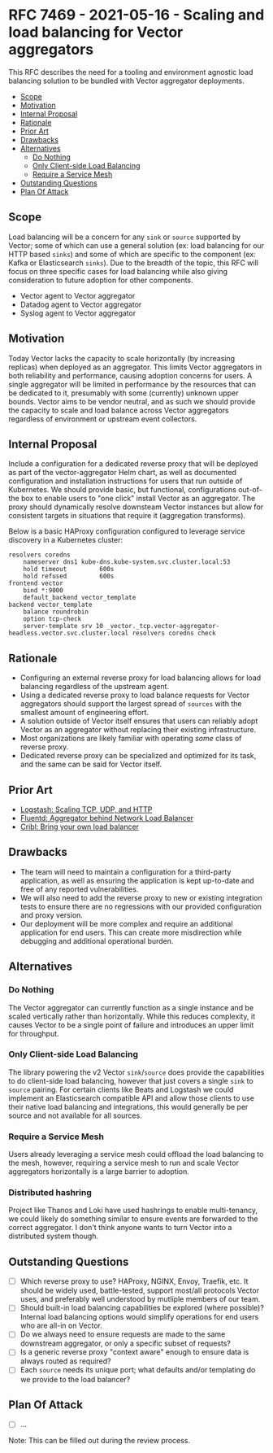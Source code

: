 # RFC 7469 - 2021-05-16 - Scaling and load balancing for Vector aggregators

This RFC describes the need for a tooling and environment agnostic load balancing solution to be bundled with Vector aggregator deployments.

* [Scope](#scope)
* [Motivation](#motivation)
* [Internal Proposal](#internal-proposal)
* [Rationale](#rationale)
* [Prior Art](#prior-art)
* [Drawbacks](#drawbacks)
* [Alternatives](#alternatives)
  * [Do Nothing](#do-nothing)
  * [Only Client-side Load Balancing](#only-client-side-load-balancing)
  * [Require a Service Mesh](#require-a-service-mesh)
* [Outstanding Questions](#outstanding-questions)
* [Plan Of Attack](#plan-of-attack)

## Scope

Load balancing will be a concern for any `sink` or `source` supported by Vector; some of which can use a general solution (ex: load balancing for our HTTP based `sinks`) and some of which are specific to the component (ex: Kafka or Elasticsearch `sinks`). Due to the breadth of the topic, this RFC will focus on three specific cases for load balancing while also giving consideration to future adoption for other components.
- Vector agent to Vector aggregator
- Datadog agent to Vector aggregator
- Syslog agent to Vector aggregator

## Motivation

Today Vector lacks the capacity to scale horizontally (by increasing replicas) when deployed as an aggregator. This limits Vector aggregators in both reliability and performance, causing adoption concerns for users. A single aggregator will be limited in performance by the resources that can be dedicated to it, presumably with some (currently) unknown upper bounds. Vector aims to be vendor neutral, and as such we should provide the capacity to scale and load balance across Vector aggregators regardless of environment or upstream event collectors.

## Internal Proposal

Include a configuration for a dedicated reverse proxy that will be deployed as part of the vector-aggregator Helm chart, as well as documented configuration and installation instructions for users that run outside of Kubernetes. We should provide basic, but functional, configurations out-of-the box to enable users to "one click" install Vector as an aggregator. The proxy should dynamically resolve downsteam Vector instances but allow for consistent targets in situations that require it (aggregation transforms).

Below is a basic HAProxy configuration configured to leverage service discovery in a Kubernetes cluster:

```
resolvers coredns
    nameserver dns1 kube-dns.kube-system.svc.cluster.local:53
    hold timeout         600s
    hold refused         600s 
frontend vector
    bind *:9000
    default_backend vector_template
backend vector_template
    balance roundrobin
    option tcp-check         
    server-template srv 10 _vector._tcp.vector-aggregator-headless.vector.svc.cluster.local resolvers coredns check
```

## Rationale

- Configuring an external reverse proxy for load balancing allows for load balancing regardless of the upstream agent.
- Using a dedicated reverse proxy to load balance requests for Vector aggregators should support the largest spread of `sources` with the smallest amount of engineering effort.
- A solution outside of Vector itself ensures that users can reliably adopt Vector as an aggregator without replacing their existing infrastructure.
- Most organizations are likely familiar with operating _some_ class of reverse proxy.
- Dedicated reverse proxy can be specialized and optimized for its task, and the same can be said for Vector itself.

## Prior Art

- [Logstash: Scaling TCP, UDP, and HTTP](https://www.elastic.co/guide/en/logstash/current/deploying-and-scaling.html#_tcp_udp_and_http_protocols)
- [Fluentd: Aggregator behind Network Load Balancer](https://aws.amazon.com/blogs/compute/building-a-scalable-log-solution-aggregator-with-aws-fargate-fluentd-and-amazon-kinesis-data-firehose/)
- [Cribl: Bring your own load balancer](https://docs.cribl.io/docs/deploy-distributed#architecture)

## Drawbacks

- The team will need to maintain a configuration for a third-party application, as well as ensuring the application is kept up-to-date and free of any reported vulnerabilities.
- We will also need to add the reverse proxy to new or existing integration tests to ensure there are no regressions with our provided configuration and proxy version.
- Our deployment will be more complex and require an additional application for end users. This can create more misdirection while debugging and additional operational burden.

## Alternatives

### Do Nothing

The Vector aggregator can currently function as a single instance and be scaled vertically rather than horizontally. While this reduces complexity, it causes Vector to be a single point of failure and introduces an upper limit for throughput.

### Only Client-side Load Balancing

The library powering the v2 Vector `sink`/`source` does provide the capabilities to do client-side load balancing, however that just covers a single `sink` to `source` pairing. For certain clients like Beats and Logstash we could implement an Elasticsearch compatible API and allow those clients to use their native load balancing and integrations, this would generally be per source and not available for all sources.

### Require a Service Mesh

Users already leveraging a service mesh could offload the load balancing to the mesh, however, requiring a service mesh to run and scale Vector aggregators horizontally is a large barrier to adoption.

### Distributed hashring

Project like Thanos and Loki have used hashrings to enable multi-tenancy, we could likely do something similar to ensure events are forwarded to the correct aggregator. I don't think anyone wants to turn Vector into a distributed system though.

## Outstanding Questions

- [ ] Which reverse proxy to use? HAProxy, NGINX, Envoy, Traefik, etc. It should be widely used, battle-tested, support most/all protocols Vector uses, and preferably well understood by mutliple members of our team.
- [ ] Should built-in load balancing capabilities be explored (where possible)? Internal load balancing options would simplify operations for end users who are all-in on Vector.
- [ ] Do we always need to ensure requests are made to the same downstream aggregator, or only a specific subset of requests?
- [ ] Is a generic reverse proxy "context aware" enough to ensure data is always routed as required?
- [ ] Each `source` needs its unique port; what defaults and/or templating do we provide to the load balancer?

## Plan Of Attack

- [ ] ...

Note: This can be filled out during the review process.
